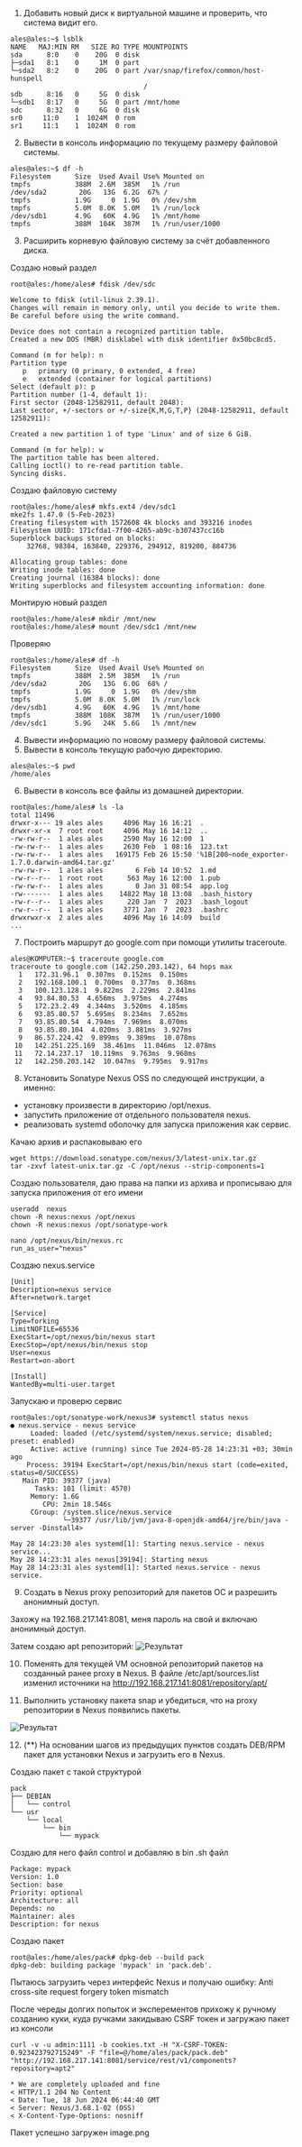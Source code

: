1. Добавить новый диск к виртуальной машине и проверить, что система видит его.

```
ales@ales:~$ lsblk
NAME   MAJ:MIN RM   SIZE RO TYPE MOUNTPOINTS
sda      8:0    0    20G  0 disk 
├─sda1   8:1    0     1M  0 part 
└─sda2   8:2    0    20G  0 part /var/snap/firefox/common/host-hunspell
                                 /
sdb      8:16   0     5G  0 disk 
└─sdb1   8:17   0     5G  0 part /mnt/home
sdc      8:32   0     6G  0 disk 
sr0     11:0    1  1024M  0 rom  
sr1     11:1    1  1024M  0 rom 
```

2. Вывести в консоль информацию по текущему размеру файловой системы.

```
ales@ales:~$ df -h
Filesystem      Size  Used Avail Use% Mounted on
tmpfs           388M  2.6M  385M   1% /run
/dev/sda2        20G   13G  6.2G  67% /
tmpfs           1.9G     0  1.9G   0% /dev/shm
tmpfs           5.0M  8.0K  5.0M   1% /run/lock
/dev/sdb1       4.9G   60K  4.9G   1% /mnt/home
tmpfs           388M  104K  387M   1% /run/user/1000
```

3. Расширить корневую файловую систему за счёт добавленного диска.

Создаю новый раздел
```
root@ales:/home/ales# fdisk /dev/sdc

Welcome to fdisk (util-linux 2.39.1).
Changes will remain in memory only, until you decide to write them.
Be careful before using the write command.

Device does not contain a recognized partition table.
Created a new DOS (MBR) disklabel with disk identifier 0x50bc8cd5.

Command (m for help): n
Partition type
   p   primary (0 primary, 0 extended, 4 free)
   e   extended (container for logical partitions)
Select (default p): p
Partition number (1-4, default 1): 
First sector (2048-12582911, default 2048): 
Last sector, +/-sectors or +/-size{K,M,G,T,P} (2048-12582911, default 12582911): 

Created a new partition 1 of type 'Linux' and of size 6 GiB.

Command (m for help): w
The partition table has been altered.
Calling ioctl() to re-read partition table.
Syncing disks.
```
Создаю файловую систему
```
root@ales:/home/ales# mkfs.ext4 /dev/sdc1
mke2fs 1.47.0 (5-Feb-2023)
Creating filesystem with 1572608 4k blocks and 393216 inodes
Filesystem UUID: 171cfda1-7f00-4265-ab9c-b307437cc16b
Superblock backups stored on blocks: 
	32768, 98304, 163840, 229376, 294912, 819200, 884736

Allocating group tables: done                            
Writing inode tables: done                            
Creating journal (16384 blocks): done
Writing superblocks and filesystem accounting information: done 
```
Монтирую новый раздел
```
root@ales:/home/ales# mkdir /mnt/new
root@ales:/home/ales# mount /dev/sdc1 /mnt/new
```

Проверяю 
```
root@ales:/home/ales# df -h
Filesystem      Size  Used Avail Use% Mounted on
tmpfs           388M  2.5M  385M   1% /run
/dev/sda2        20G   13G  6.0G  68% /
tmpfs           1.9G     0  1.9G   0% /dev/shm
tmpfs           5.0M  8.0K  5.0M   1% /run/lock
/dev/sdb1       4.9G   60K  4.9G   1% /mnt/home
tmpfs           388M  108K  387M   1% /run/user/1000
/dev/sdc1       5.9G   24K  5.6G   1% /mnt/new
```

4. Вывести информацию по новому размеру файловой системы.
5. Вывести в консоль текущую рабочую директорию.

```
ales@ales:~$ pwd
/home/ales
```
6. Вывести в консоль все файлы из домашней директории.

```console
root@ales:/home/ales# ls -la
total 11496
drwxr-x--- 19 ales ales     4096 May 16 16:21  .
drwxr-xr-x  7 root root     4096 May 16 14:12  ..
-rw-rw-r--  1 ales ales     2590 May 16 12:00  1
-rw-rw-r--  1 ales ales     2630 Feb  1 08:16  123.txt
-rw-rw-r--  1 ales ales   169175 Feb 26 15:50 '%1B[200~node_exporter-1.7.0.darwin-amd64.tar.gz'
-rw-rw-r--  1 ales ales        6 Feb 14 10:52  1.md
-rw-r--r--  1 root root      563 May 16 12:00  1.pub
-rw-rw-r--  1 ales ales        0 Jan 31 08:54  app.log
-rw-------  1 ales ales    14822 May 18 13:08  .bash_history
-rw-r--r--  1 ales ales      220 Jan  7  2023  .bash_logout
-rw-r--r--  1 ales ales     3771 Jan  7  2023  .bashrc
drwxrwxr-x  2 ales ales     4096 May 16 14:09  build
...
```

7. Построить маршрут до google.com при помощи утилиты traceroute.

```
ales@KOMPUTER:~$ traceroute google.com
traceroute to google.com (142.250.203.142), 64 hops max
  1   172.31.96.1  0.307ms  0.152ms  0.150ms
  2   192.168.100.1  0.700ms  0.377ms  0.368ms
  3   100.123.128.1  9.822ms  2.229ms  2.841ms
  4   93.84.80.53  4.656ms  3.975ms  4.274ms
  5   172.23.2.49  4.344ms  3.520ms  4.185ms
  6   93.85.80.57  5.695ms  8.234ms  7.652ms
  7   93.85.80.54  4.794ms  7.969ms  8.070ms
  8   93.85.80.104  4.020ms  3.881ms  3.927ms
  9   86.57.224.42  9.899ms  9.389ms  10.078ms
 10   142.251.225.169  38.461ms  11.046ms  12.078ms
 11   72.14.237.17  10.119ms  9.763ms  9.968ms
 12   142.250.203.142  10.047ms  9.795ms  9.917ms
```
8. Установить Sonatype Nexus OSS по следующей инструкции, а именно:
- установку произвести в директорию /opt/nexus.
- запустить приложение от отдельного пользователя nexus.
- реализовать systemd оболочку для запуска приложения как сервис.

Качаю архив и распаковываю его
```
wget https://download.sonatype.com/nexus/3/latest-unix.tar.gz
tar -zxvf latest-unix.tar.gz -C /opt/nexus --strip-components=1
```

Создаю пользователя, даю права на папки из архива и прописываю для запуска приложения от его имени
```
useradd  nexus
chown -R nexus:nexus /opt/nexus
chown -R nexus:nexus /opt/sonatype-work

nano /opt/nexus/bin/nexus.rc
run_as_user="nexus"
```

Создаю nexus.service
```
[Unit]
Description=nexus service
After=network.target

[Service]
Type=forking
LimitNOFILE=65536
ExecStart=/opt/nexus/bin/nexus start
ExecStop=/opt/nexus/bin/nexus stop
User=nexus
Restart=on-abort

[Install]
WantedBy=multi-user.target
```

Запускаю и проверю сервис
```
root@ales:/opt/sonatype-work/nexus3# systemctl status nexus
● nexus.service - nexus service
     Loaded: loaded (/etc/systemd/system/nexus.service; disabled; preset: enabled)
     Active: active (running) since Tue 2024-05-28 14:23:31 +03; 30min ago
    Process: 39194 ExecStart=/opt/nexus/bin/nexus start (code=exited, status=0/SUCCESS)
   Main PID: 39377 (java)
      Tasks: 101 (limit: 4570)
     Memory: 1.6G
        CPU: 2min 18.546s
     CGroup: /system.slice/nexus.service
             └─39377 /usr/lib/jvm/java-8-openjdk-amd64/jre/bin/java -server -Dinstall4>

May 28 14:23:30 ales systemd[1]: Starting nexus.service - nexus service...
May 28 14:23:31 ales nexus[39194]: Starting nexus
May 28 14:23:31 ales systemd[1]: Started nexus.service - nexus service.
```

9. Создать в Nexus proxy репозиторий для пакетов ОС и разрешить анонимный доступ.

Захожу на 192.168.217.141:8081, меня пароль на свой и включаю анонимный доступ.

Затем создаю apt репозиторий:
![Результат](https://github.com/tms-dos21-onl/ales-litvinovich/assets/87812043/40dcf8d9-e56a-487d-b717-972acdb29a19)


10. Поменять для текущей VM основной репозиторий пакетов на созданный ранее proxy в Nexus.
В файле /etc/apt/sources.list изменил источники на http://192.168.217.141:8081/repository/apt/

11. Выполнить установку пакета snap и убедиться, что на proxy репозитории в Nexus появились пакеты.

![Результат](https://github.com/tms-dos21-onl/ales-litvinovich/assets/87812043/eefffbbc-0896-43d4-8158-b03282938693)


12. (**) На основании шагов из предыдущих пунктов создать DEB/RPM пакет для установки Nexus и загрузить его в Nexus.

Создаю пакет с такой структурой
```
pack
├── DEBIAN
│   └── control
└── usr
    └── local
        └── bin
            └── mypack
```

Создаю для него файл control и добавляю в bin .sh файл
```
Package: mypack
Version: 1.0
Section: base
Priority: optional
Architecture: all
Depends: no
Maintainer: ales
Description: for nexus
```

Создаю пакет
```
root@ales:/home/ales/pack# dpkg-deb --build pack
dpkg-deb: building package 'mypack' in 'pack.deb'.
```
Пытаюсь загрузить через интерфейс Nexus и получаю ошибку: Anti cross-site request forgery token mismatch

После череды долгих попыток и эксперементов прихожу к ручному созданию куки, куда ручками закидываю CSRF токен и загружаю пакет из консоли
```console
curl -v -u admin:1111 -b cookies.txt -H "X-CSRF-TOKEN: 0.923423792715249" -F "file=@/home/ales/pack/pack.deb" "http://192.168.217.141:8081/service/rest/v1/components?repository=apt2"

* We are completely uploaded and fine
< HTTP/1.1 204 No Content
< Date: Tue, 18 Jun 2024 06:44:40 GMT
< Server: Nexus/3.68.1-02 (OSS)
< X-Content-Type-Options: nosniff
```
Пакет успешно загружен
image.png
